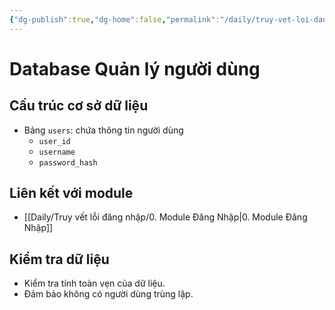 ```yaml
---
{"dg-publish":true,"dg-home":false,"permalink":"/daily/truy-vet-loi-dang-nhap/database-quan-ly-nguoi-dung/","dgPassFrontmatter":true,"noteIcon":"","updated":"2025-01-14T22:06:27.574+07:00"}
---
```


# Database Quản lý người dùng

## Cấu trúc cơ sở dữ liệu
- Bảng `users`: chứa thông tin người dùng
  - `user_id`
  - `username`
  - `password_hash`

## Liên kết với module
- [[Daily/Truy vết lỗi đăng nhập/0. Module Đăng Nhập\|0. Module Đăng Nhập]]

## Kiểm tra dữ liệu
- Kiểm tra tính toàn vẹn của dữ liệu.
- Đảm bảo không có người dùng trùng lặp.